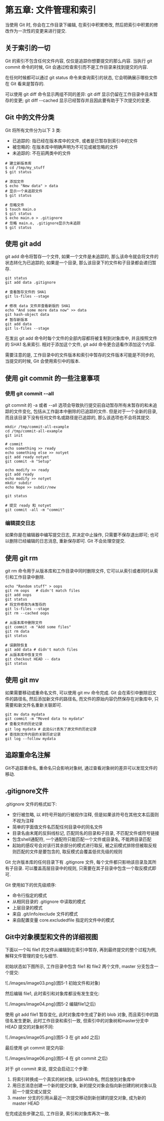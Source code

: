 # 第五章: 文件管理和索引 #

当使用 Git 时, 你会在工作目录下编辑, 在索引中积累修改, 然后把索引中积累的修改作为一次性的变更来进行提交.

## 关于索引的一切 ##

Git 的索引不包含任何文件内容, 仅仅是追踪你想要提交的那么内容. 当执行 git commit 命令的时候, Git 会通过检查索引而不是工作目录来找到提交的内容.

在任何时候都可以通过 git status 命令来查询索引的状态, 它会明确展示哪些文件在 Git 看来是暂存的.

可以使用 git diff 命令显示两组不同的差异: git diff 显示仍留在工作目录中且未暂存的变更; git diff --cached 显示已经暂存并且因此要有助于下次提交的变更.

## Git 中的文件分类 ##

Git 将所有文件分为以下 3 类:

- 已追踪的: 指已经在版本库中的文件, 或者是已暂存到索引中的文件
- 被忽略的: 在版本库中明确声明为不可见或被忽略的文件
- 未追踪的: 不在前两类中的文件

```
# 建立新版本库
$ cd /tmp/my_stuff
$ git status

# 添加文件
$ echo "New data" > data
# 显示一个未追踪文件
$ git status

# 忽略文件
$ touch main.o
$ git status
$ echo main.o > .gitignore
# 忽略 main.o, .gitignore显示为未追踪
$ git status
```

## 使用 git add ##

git add 命令将暂存一个文件, 如果一个文件是未追踪的, 那么该命令就会将文件的状态转化为已追踪的; 如果是一个目录, 那么该目录下的文件和子目录都会递归暂存.

```
git status
git add data .gitignore

# 查看暂存文件的 SHA1
git ls-files --stage

# 修改 data 文件并查看新版的 SHA1
echo "And some more data now" >> data
git hash-object data
# 暂存新版本
git add data
git ls-files --stage
```

在发出 git add 命令时每个文件的全部内容都将被复制到对象库中, 并且按照文件的 SHA1 名来索引. 相对于添加这个文件, git add 命令更合适看作添加这个内容.

需要注意的是, 工作目录中的文件版本和索引中暂存的文件版本可能是不同步的, 当提交的时候, Git 会使用索引中的版本.

## 使用 git commit 的一些注意事项 ##

### 使用 git commit --all ###

git commit 的 -a 或者 --all 选项会导致执行提交前自动暂存所有未暂存的和未追踪的文件变化, 包括从工作副本中删除的已追踪的文件. 但是对于一个全新的目录, 而且该目录下没有任何文件名或路径是已追踪的, 那么该选项也不会将其提交.

```
mkdir /tmp/commit-all-example
cd /tmp/commit-all-example
git init

# commit
echo something >> ready
echo something else >> notyet
git add ready notyet
git commit -m "Setup"

echo modify >> ready
git add ready
echo modify >> notyet
mkdir subdir
echo Nope >> subdir/new

git status

# 提交 ready 和 notyet
git commit -all -m "commit"
```

### 编辑提交日志 ###

如果你是在编辑器中编写提交日志, 并决定中止操作, 只需要不保存退出即可; 也可以删除已经编辑的日志消息, 重新保存即可. Git 不会处理空提交.

## 使用 git rm ##

git rm 命令用于从版本库和工作目录中同时删除文件, 它可以从索引或者同时从索引和工作目录中删除.

```
echo "Random stuff" > oops
git rm oops   # didn't match files
git add oops
git status
# 将文件修改为未暂存的
git ls-files --stage
git rm --cached oops

# 从版本库中删除文件
git commit -m "Add some files"
git rm data
git status

# 误删除恢复
git add data # didn't match files
# 从版本库中恢复文件
git checkout HEAD -- data
git status
```

## 使用 git mv ##

如果需要移动或重命名文件, 可以使用 git mv 命令完成. Git 会在索引中删除旧文件的路径名, 然后添加新文件的路径名, 而文件的原始内容仍然保存在对象库中, 只需要和新文件名重新关联即可.

```
git mv data mydata
git commit -m "Moved data to mydata"
# 查看文件的历史记录
git log mydata # 此处Git丢失了原文件的历史记录
# 查找到文件内容的关联历史记录
git log --follow mydata
```

## 追踪重命名注解 ##

Git不追踪重命名, 重命名只会影响对象树, 通过查看对象树的差异可以发现文件的移动.

## .gitignore文件 ##

.gitignore 文件的格式如下:

- 空行被忽略, 以 #符号开始的行被视作注释, 但是如果该符号在其他文本后面则不视为注释
- 简单的字面值文件名匹配任何目录中的同名文件
- 目录名由末尾的反斜线标记, 匹配同名的目录和子目录, 不匹配文件或符号链接
- 包含shell通配符, 一个通配符只能匹配一个文件或目录名, 不能跨目录匹配
- 起始的感叹号会对该行其余部分的模式进行取反, 被之前模式排除但被取反规则匹配的文件是要包含的, 取反模式会覆盖低优先级的规则

Git 允许版本库的任何目录下有 .gitignore 文件, 每个文件都只影响该目录及其所有子目录. 可以覆盖高层目录中的规则, 只需要在其子目录中包含一个取反模式即可.

Git 使用如下的优先级顺序:

- 命令行指定的模式
- 从相同目录的 .gitignore 中读取的模式
- 上层目录的模式
- 来自 .git/info/exclude 文件的模式
- 来自配置变量 core.excludedfile 指定的文件中的模式

## Git中对象模型和文件的详细视图 ##

下面以一个叫 file1 的文件从编辑到在索引中暂存, 再到最终提交的整个过程为例, 解释文件管理的变化与细节.

初始状态如下图所示, 工作目录中包含 file1 和 file2 两个文件, master 分支包含一个提交:

![./images/image03.png](图5-1 初始文件和对象)

然后编辑 file1, 此时索引和对象库都没有发生变化:

![./images/image04.png](图5-2 编辑file1之后)

使用 git add file1 暂存变化, 此时对象库中生成了新的 blob 对象, 而且索引中的路径名发生更新, 此时工作目录和索引一致, 但索引中的对象树和master分支中 HEAD 提交的对象树不同:

![./images/image05.png](图5-3 在 git add 之后)

最后使用 git commit 提交内容:

![./images/image06.png](图5-4 在 git commit 之后)

对于 git commit 来说, 提交会启动三个步骤:

1. 将索引转换成一个真实的树对象, 以SHA1命名, 然后放到对象库中
2. 用日志消息创建一个新的提交对象, 新的提交对象会指向新创建的树对象以及前一个提交或父提交
3. master 分支的引用从最近一次提交移动到新创建的提交对象, 成为新的 master HEAD

在完成这些步骤之后, 工作目录, 索引和对象库再次一致.
